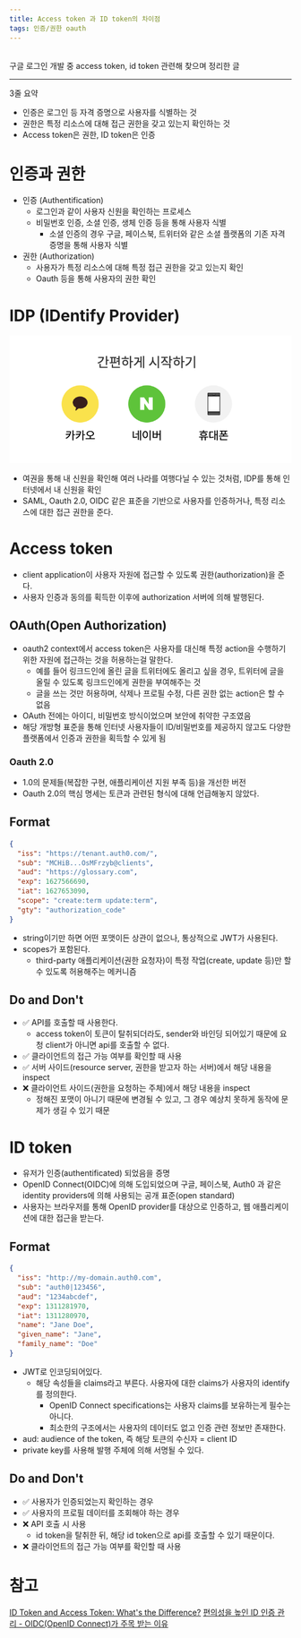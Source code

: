 ```yaml
---
title: Access token 과 ID token의 차이점
tags: 인증/권한 oauth
---
```


<br/>
구글 로그인 개발 중 access token, id token 관련해 찾으며 정리한 글 <br/>
<!--more-->

---

3줄 요약
- 인증은 로그인 등 자격 증명으로 사용자를 식별하는 것
- 권한은 특정 리소스에 대해 접근 권한을 갖고 있는지 확인하는 것
- Access token은 권한, ID token은 인증

# 인증과 권한
- 인증 (Authentification)
  - 로그인과 같이 사용자 신원을 확인하는 프로세스
  - 비밀번호 인증, 소셜 인증, 생체 인증 등을 통해 사용자 식별
    - 소셜 인증의 경우 구글, 페이스북, 트위터와 같은 소셜 플랫폼의 기존 자격 증명을 통해 사용자 식별
- 권한 (Authorization)
  - 사용자가 특정 리소스에 대해 특정 접근 권한을 갖고 있는지 확인
  - Oauth 등을 통해 사용자의 권한 확인

# IDP (IDentify Provider)
![idp.png](/assets/images/idp.png)
- 여권을 통해 내 신원을 확인해 여러 나라를 여행다닐 수 있는 것처럼, IDP를 통해 인터넷에서 내 신원을 확인
- SAML, Oauth 2.0, OIDC 같은 표준을 기반으로 사용자를 인증하거나, 특정 리소스에 대한 접근 권한을 준다.

# Access token
- client application이 사용자 자원에 접근할 수 있도록 권한(authorization)을 준다.
- 사용자 인증과 동의를 획득한 이후에 authorization 서버에 의해 발행된다.

## OAuth(Open Authorization)
- oauth2 context에서 access token은 사용자를 대신해 특정 action을 수행하기 위한 자원에 접근하는 것을 허용하는걸 말한다.
  - 예를 들어 링크드인에 올린 글을 트위터에도 올리고 싶을 경우, 트위터에 글을 올릴 수 있도록 링크드인에게 권한을 부여해주는 것
  - 글을 쓰는 것만 허용하며, 삭제나 프로필 수정, 다른 권한 없는 action은 할 수 없음
- OAuth 전에는 아이디, 비밀번호 방식이었으며 보안에 취약한 구조였음
- 해당 개방형 표준을 통해 인터넷 사용자들이 ID/비밀번호를 제공하지 않고도 다양한 플랫폼에서 인증과 권한을 획득할 수 있게 됨

### Oauth 2.0
- 1.0의 문제들(복잡한 구현, 애플리케이션 지원 부족 등)을 개선한 버전
- Oauth 2.0의 핵심 명세는 토큰과 관련된 형식에 대해 언급해놓지 않았다.

## Format
```json
{
  "iss": "https://tenant.auth0.com/",
  "sub": "MCHiB...OsMFrzyb@clients",
  "aud": "https://glossary.com",
  "exp": 1627566690,
  "iat": 1627653090,
  "scope": "create:term update:term",
  "gty": "authorization_code"
}
```
- string이기만 하면 어떤 포맷이든 상관이 없으나, 통상적으로 JWT가 사용된다.
- scopes가 포함된다.
  - third-party 애플리케이션(권한 요청자)이 특정 작업(create, update 등)만 할 수 있도록 허용해주는 메커니즘

## Do and Don't
- ✅ API를 호출할 때 사용한다.
  -  access token이 토큰이 탈취되더라도, sender와 바인딩 되어있기 때문에 요청 client가 아니면 api를 호출할 수 없다.
- ✅ 클라이언트의 접근 가능 여부를 확인할 때 사용
- ✅ 서버 사이드(resource server, 권한을 받고자 하는 서버)에서 해당 내용을 inspect
- ❌ 클라이언트 사이드(권한을 요청하는 주체)에서 해당 내용을 inspect
  - 정해진 포맷이 아니기 때문에 변경될 수 있고, 그 경우 예상치 못하게 동작에 문제가 생길 수 있기 때문

# ID token
- 유저가 인증(authentificated) 되었음을 증명
- OpenID Connect(OIDC)에 의해 도입되었으며 구글, 페이스북, Auth0 과 같은 identity providers에 의해 사용되는 공개 표준(open standard)
- 사용자는 브라우저를 통해 OpenID provider를 대상으로 인증하고, 웹 애플리케이션에 대한 접근을 받는다.


## Format
```json
{
  "iss": "http://my-domain.auth0.com",
  "sub": "auth0|123456",
  "aud": "1234abcdef",
  "exp": 1311281970,
  "iat": 1311280970,
  "name": "Jane Doe",
  "given_name": "Jane",
  "family_name": "Doe"
}
```
- JWT로 인코딩되어있다.
  - 해당 속성들을 claims라고 부른다. 사용자에 대한 claims가 사용자의 identify를 정의한다.
    - OpenID Connect specifications는 사용자 claims를 보유하는게 필수는 아니다.
    - 최소한의 구조에서는 사용자의 데이터도 없고 인증 관련 정보만 존재한다.
- aud: audience of the token, 즉 해당 토큰의 수신자 = client ID
- private key를 사용해 발행 주체에 의해 서명될 수 있다.

## Do and Don't
- ✅ 사용자가 인증되었는지 확인하는 경우
- ✅ 사용자의 프로필 데이터를 조회해야 하는 경우
- ❌ API 호출 시 사용
  -  id token을 탈취한 뒤, 해당 id token으로 api를 호출할 수 있기 때문이다.
- ❌ 클라이언트의 접근 가능 여부를 확인할 때 사용


# 참고
[ID Token and Access Token: What's the Difference?](https://auth0.com/blog/id-token-access-token-what-is-the-difference/)
[편의성을 높인 ID 인증 관리 - OIDC(OpenID Connect)가 주목 받는 이유](https://www.samsungsds.com/kr/insights/oidc.html)
